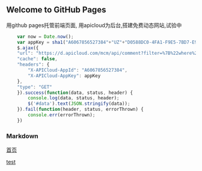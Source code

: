 ## Welcome to GitHub Pages

用github pages托管前端页面,
用apicloud为后台,搭建免费动态网站,试验中

```javascript
    var now = Date.now();  
    var appKey = sha1("A6067856527384"+"UZ"+"D0588DC0-4FA1-F9E5-7BD7-E97450CC40B7"+"UZ"+now)+"."+now;
    $.ajax({
    "url": "https://d.apicloud.com/mcm/api/comment?filter=%7B%22where%22%3A%7B%7D%2C%22skip%22%3A0%2C%22limit%22%3A20%7D",
    "cache": false,
    "headers": {
        "X-APICloud-AppId": "A6067856527384",
        "X-APICloud-AppKey": appKey
    },
    "type": "GET"
    }).success(function(data, status, header) {
        console.log(data, status, header);
        $('#data').text(JSON.stringify(data));
    }).fail(function(header, status, errorThrown) {
        console.err(errorThrown);
    })
```

### Markdown
[首页](https://superhu.github.io) 

[test](https://superhu.github.io/test.html)
